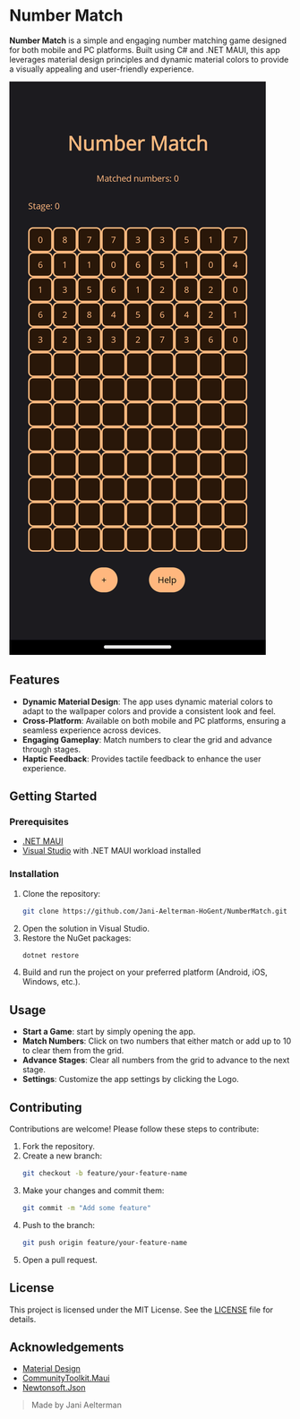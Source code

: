 # Number Match

**Number Match** is a simple and engaging number matching game designed for both mobile and PC platforms. Built using C# and .NET MAUI, this app leverages material design principles and dynamic material colors to provide a visually appealing and user-friendly experience.

![Screen From Number Match App](Images/NumberMatch_Screenshot.png)

## Features

- **Dynamic Material Design**: The app uses dynamic material colors to adapt to the wallpaper colors and provide a consistent look and feel.
- **Cross-Platform**: Available on both mobile and PC platforms, ensuring a seamless experience across devices.
- **Engaging Gameplay**: Match numbers to clear the grid and advance through stages.
- **Haptic Feedback**: Provides tactile feedback to enhance the user experience.

## Getting Started

### Prerequisites

- [.NET MAUI](https://dotnet.microsoft.com/apps/maui)
- [Visual Studio](https://visualstudio.microsoft.com/) with .NET MAUI workload installed

### Installation

1. Clone the repository:
    ```sh
    git clone https://github.com/Jani-Aelterman-HoGent/NumberMatch.git
    ```
2. Open the solution in Visual Studio.
3. Restore the NuGet packages:
    ```sh
    dotnet restore
    ```
4. Build and run the project on your preferred platform (Android, iOS, Windows, etc.).

## Usage

- **Start a Game**:  start by simply opening the app.
- **Match Numbers**: Click on two numbers that either match or add up to 10 to clear them from the grid.
- **Advance Stages**: Clear all numbers from the grid to advance to the next stage.
- **Settings**: Customize the app settings by clicking the Logo.

## Contributing

Contributions are welcome! Please follow these steps to contribute:

1. Fork the repository.
2. Create a new branch:
    ```sh
    git checkout -b feature/your-feature-name
    ```
3. Make your changes and commit them:
    ```sh
    git commit -m "Add some feature"
    ```
4. Push to the branch:
    ```sh
    git push origin feature/your-feature-name
    ```
5. Open a pull request.

## License

This project is licensed under the MIT License. See the [LICENSE](LICENSE) file for details.

## Acknowledgements

- [Material Design](https://material.io/design)
- [CommunityToolkit.Maui](https://github.com/CommunityToolkit/Maui)
- [Newtonsoft.Json](https://www.newtonsoft.com/json)

> Made by Jani Aelterman